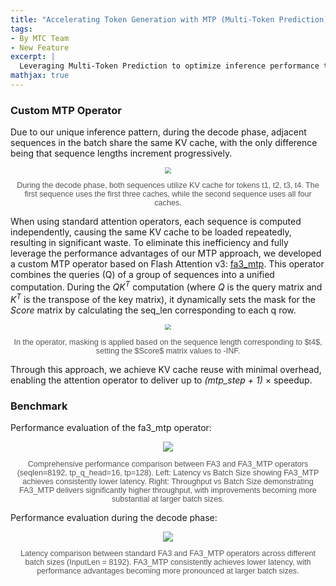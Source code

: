 ```yaml
---
title: "Accelerating Token Generation with MTP (Multi-Token Prediction)"
tags:
- By MTC Team
- New Feature
excerpt: |
  Leveraging Multi-Token Prediction to optimize inference performance through efficient KV cache reuse and custom operators.
mathjax: true
---
```



### Custom MTP Operator

Due to our unique inference pattern, during the decode phase, adjacent sequences in the batch share the same KV cache, with the only difference being that sequence lengths increment progressively.

<div style="text-align: center;">
  <img src="{{ site.baseurl }}/assets/images/blogs/05-mtp/mtp.png"  style="zoom: 60%;" />
  <p style="font-family: sans-serif; font-size: 0.9em; color: #555;">During the decode phase, both sequences utilize KV cache for tokens t1, t2, t3, t4. The first sequence uses the first three caches, while the second sequence uses all four caches.</p>
</div>

When using standard attention operators, each sequence is computed independently, causing the same KV cache to be loaded repeatedly, resulting in significant waste. To eliminate this inefficiency and fully leverage the performance advantages of our MTP approach, we developed a custom MTP operator based on Flash Attention v3: [fa3_mtp](https://github.com/ModelTC/LightKernel/tree/main/flash-attention/hopper). This operator combines the queries (Q) of a group of sequences into a unified computation. During the $QK^T$ computation (where $Q$ is the query matrix and $K^T$ is the transpose of the key matrix), it dynamically sets the mask for the $Score$ matrix by calculating the seq_len corresponding to each q row.

<div style="text-align: center;">
  <img src="{{ site.baseurl }}/assets/images/blogs/05-mtp/fa3_mtp.png"  style="zoom: 60%;" />
  <p style="font-family: sans-serif; font-size: 0.9em; color: #555;">In the operator, masking is applied based on the sequence length corresponding to $t4$, setting the $Score$ matrix values to -INF.</p>
</div>

Through this approach, we achieve KV cache reuse with minimal overhead, enabling the attention operator to deliver up to *(mtp_step + 1)* × speedup.

### Benchmark

Performance evaluation of the fa3_mtp operator:

<div style="text-align: center;">
  <img src="{{ site.baseurl }}/assets/images/blogs/05-mtp/fa3_mtp_benchmark.png"  style="zoom: 100%;" />
  <p style="font-family: sans-serif; font-size: 0.9em; color: #555;">Comprehensive performance comparison between FA3 and FA3_MTP operators (seqlen=8192, tp_q_head=16, tp=128). Left: Latency vs Batch Size showing FA3_MTP achieves consistently lower latency. Right: Throughput vs Batch Size demonstrating FA3_MTP delivers significantly higher throughput, with improvements becoming more substantial at larger batch sizes.</p>
</div>

Performance evaluation during the decode phase:

<div style="text-align: center;">
  <img src="{{ site.baseurl }}/assets/images/blogs/05-mtp/decode_benchmark.png"  style="zoom: 100%;" />
  <p style="font-family: sans-serif; font-size: 0.9em; color: #555;">Latency comparison between standard FA3 and FA3_MTP operators across different batch sizes (InputLen = 8192). FA3_MTP consistently achieves lower latency, with performance advantages becoming more pronounced at larger batch sizes.</p>
</div>
